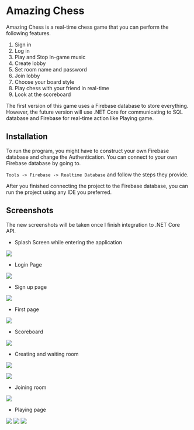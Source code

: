 Amazing Chess
=============

Amazing Chess is a real-time chess game that you can perform the following features.
1. Sign in
2. Log in
3. Play and Stop In-game music
4. Create lobby
5. Set room name and password
6. Join lobby
7. Choose your board style
8. Play chess with your friend in real-time
9. Look at the scoreboard

The first version of this game uses a Firebase database to store everything. However, the future version will
use .NET Core for communicating to SQL database and Firebase for real-time action like Playing game.

Installation
------------
To run the program, you might have to construct your own Firebase database and change the Authentication.
You can connect to your own Firebase database by going to.

`Tools -> Firebase -> Realtime Database` and follow the steps they provide.

After you finished connecting the project to the Firebase database, you can run the project using any IDE you preferred.

Screenshots
-----------
The new screenshots will be taken once I finish integration to .NET Core API.

* Splash Screen while entering the application

![](https://github.com/thanathasCh/AmazingChess/blob/develop/screenshots/SplashScreen.jpg?raw=true)

* Login Page

![](https://github.com/thanathasCh/AmazingChess/blob/develop/screenshots/Login.jpg?raw=true?raw=true)

* Sign up page

![](https://github.com/thanathasCh/AmazingChess/blob/develop/screenshots/SignupScreen.jpg?raw=true)

* First page

![](https://github.com/thanathasCh/AmazingChess/blob/develop/screenshots/FirstScreen.jpg?raw=true)

* Scoreboard

![](https://github.com/thanathasCh/AmazingChess/blob/develop/screenshots/Ranking.jpg?raw=true)

* Creating and waiting room

![](https://github.com/thanathasCh/AmazingChess/blob/develop/screenshots/CreateRoom.jpg?raw=true)

![](https://github.com/thanathasCh/AmazingChess/blob/develop/screenshots/WaitingScreen.jpg?raw=true)

* Joining room

![](https://github.com/thanathasCh/AmazingChess/blob/develop/screenshots/JoinGame.jpg?raw=true)

* Playing page

![](https://github.com/thanathasCh/AmazingChess/blob/develop/screenshots/Playing1.jpg?raw=true)
![](https://github.com/thanathasCh/AmazingChess/blob/develop/screenshots/Playing2.jpg?raw=true)
![](https://github.com/thanathasCh/AmazingChess/blob/develop/screenshots/Playing3.jpg?raw=true)
